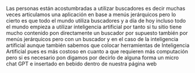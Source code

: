 Las personas están acostumbradas a utilizar buscadores es decir muchas veces articulamos una aplicación en base a menús jerárquicos pero lo cierto es que todo el mundo utiliza buscadores y a día de hoy incluso todo el mundo empieza a utilizar inteligencia artificial por tanto si tu sitio tiene mucho contenido pon directamente un buscador por supuesto también por menús jerárquicos pero con un buscador y en el caso de la inteligencia artificial aunque también sabemos que colocar herramientas de Inteligencia Artificial pues es más costoso en cuanto a que requieren más computación pero si es necesario pon digamos por decirlo de alguna forma un micro chat GPT e insertado en bebido dentro de nuestra página web 

